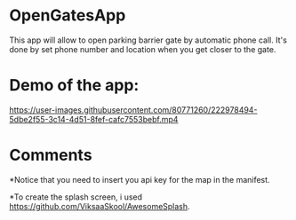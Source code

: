 # OpenGatesApp

This app will allow to open parking barrier gate by automatic phone call. 
It's done by set phone number and location when you get closer to the gate.


# Demo of the app:

https://user-images.githubusercontent.com/80771260/222978494-5dbe2f55-3c14-4d51-8fef-cafc7553bebf.mp4




# Comments


*Notice that you need to insert you api key for the map in the manifest.

*To create the splash screen, i used https://github.com/ViksaaSkool/AwesomeSplash.




